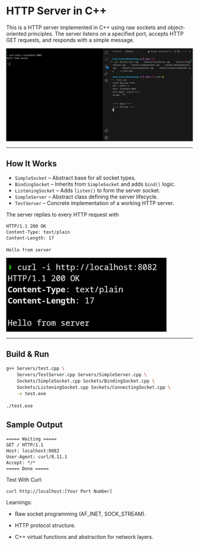 # HTTP Server in C++

This is a HTTP server implemented in C++ using raw sockets and object-oriented principles. The server listens on a specified port, accepts HTTP GET requests, and responds with a simple message.

![Server Running Screenshot](./images/screenshot.png)

---


##  How It Works

- `SimpleSocket` – Abstract base for all socket types.
- `BindingSocket` – Inherits from `SimpleSocket` and adds `bind()` logic.
- `ListeningSocket` – Adds `listen()` to form the server socket.
- `SimpleServer` – Abstract class defining the server lifecycle.
- `TestServer` – Concrete implementation of a working HTTP server.

The server replies to every HTTP request with

```
HTTP/1.1 200 OK
Content-Type: text/plain
Content-Length: 17

Hello from server
```

![alt text](./images/image-1.png)


---

##  Build & Run

```bash
g++ Servers/test.cpp \
    Servers/TestServer.cpp Servers/SimpleServer.cpp \
    Sockets/SimpleSocket.cpp Sockets/BindingSocket.cpp \
    Sockets/ListeningSocket.cpp Sockets/ConnectingSocket.cpp \
    -o test.exe

./test.exe 
```

## Sample Output

```
===== Waiting =====
GET / HTTP/1.1
Host: localhost:8082
User-Agent: curl/8.11.1
Accept: */*
===== Done =====
``` 

Test With Curl:

```
curl http://localhost:[Your Port Number]
```



 Learnings:

   - Raw socket programming (AF_INET, SOCK_STREAM).

   - HTTP protocol structure.

   - C++ virtual functions and abstraction for network layers.










